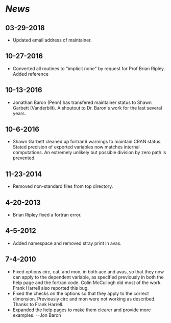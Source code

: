 # *News*

## 03-29-2018
  
* Updated email address of maintainer.

## 10-27-2016

* Converted all routines to "implicit none" by request for Prof Brian Ripley. Added reference 

## 10-13-2016

* Jonathan Baron (Penn) has transfered maintainer status to Shawn Garbett (Vanderbilt). A shoutout to Dr. Baron's work for the last several years. 

## 10-6-2016 

* Shawn Garbett cleaned up fortran6 warnings to maintain CRAN status. Stated precision of exported variables now matches internal computations. An extremely unlikely but possible division by zero path is prevented.

## 11-23-2014

* Removed non-standard files from top directory.

## 4-20-2013

* Brian Ripley fixed a fortran error.

## 4-5-2012

* Added namespace and removed stray print in avas.

## 7-4-2010

* Fixed options circ, cat, and mon, in both ace and avas, so that they now can apply to the dependent variable, as specified previously in both the help page and the fortran code. Colin McCullogh did most of the work. Frank Harrell also reported this bug.
* Fixed the checks on the options so that they apply to the correct dimension. Previously circ and mon were not working as described. Thanks to Frank Harrell.
* Expanded the help pages to make them clearer and provide more examples. --Jon Baron
